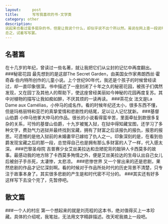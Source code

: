 ```yaml
---
layout:     post
title:      写写我喜欢的书-文学类
category: other
description: 
说起来也看过蛮多挺杂的书，但是让我说个什么，却似乎说不出个所以然。虽说在网上查一段说明是很容易的事情，但是用自己的语言来描述，还是有些差别的。
总之，试着写写罢。
---
```


## 名著篇
在十几岁的年纪，曾读过一些名著，就让我把它们从尘封的记忆中再度翻出。
###秘密花园
最先想到的是这部The Secret Garden，由美国女作家弗朗西丝·霍奇森·伯内特所创作的儿童小说。上个世纪90年代，我还是个孩子的时候曾经读过，却一直印象很深。书中描述了一座封闭了十年之久的秘密花园，被孩子们偶然发现，又在园丁及其他人的帮助下，使这座曾经美丽如今神秘的花园再度复苏。其中对植物的描写让我如痴如醉，不厌其烦的一读再读。
###茶花女
法文是La Dame aux Camélias，小仲马的成名作。看的时候年纪还太小，很多东西不懂，但是玛格丽特和亚芒的真挚爱情和悲剧性的结尾，足以让人记忆犹新。
###基督山伯爵
小仲马他爹大仲马的作品。很长的小说看得蛮辛苦，里面牵扯到款很多复杂的关系，可怜的基督山伯爵，十九岁被冤入狱，在狱中得知藏宝图，还学习了多种文字，费劲气力逃狱并最终找到宝藏，拥有了财富之后该报仇的报仇，报恩的报恩。可遗憾的是他入狱前的未婚妻早已嫁给了仇人之一。印象深刻的是，在看到伯爵发现宝藏之后的那一段，总觉得自己也是拥有那么多财富的人了一样，代入感太深。
###巴黎圣母院
吉普赛少女艾丝美拉达和丑陋驼背的敲钟人卡西莫多的故事。最感动我的地方除了卡西莫多殉情之外，便是艾丝美拉达的生母认出自己女儿后被刽子手杀死，太凄惨，太悲凉。
###悲惨世界
又一个冒出来的还是悲剧，果然悲剧的作品才记忆深刻啊。看的时候对于作品所处时代的历史背景不清楚，只专注于故事本身了。其实很多悲剧的产生是和时代密不可分的。
###其实还有好多
这样写下去没个完了，先暂停吧。

## 散文篇
###一个人的村庄
第一个想起来的就是刘亮程的这本书，绝对值得买上一本珍藏。具体的介绍呢，我笔拙，无法用文字精辟描述。改天呢我摘上一段吧。


